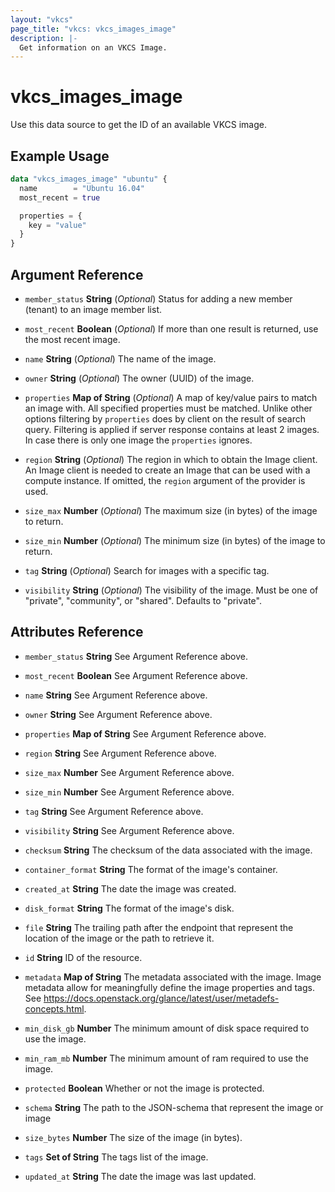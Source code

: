```yaml
---
layout: "vkcs"
page_title: "vkcs: vkcs_images_image"
description: |-
  Get information on an VKCS Image.
---
```


# vkcs_images_image

Use this data source to get the ID of an available VKCS image.

## Example Usage

```terraform
data "vkcs_images_image" "ubuntu" {
  name        = "Ubuntu 16.04"
  most_recent = true

  properties = {
    key = "value"
  }
}
```

## Argument Reference
- `member_status` **String** (*Optional*) Status for adding a new member (tenant) to an image member list.

- `most_recent` **Boolean** (*Optional*) If more than one result is returned, use the most recent image.

- `name` **String** (*Optional*) The name of the image.

- `owner` **String** (*Optional*) The owner (UUID) of the image.

- `properties` <strong>Map of </strong>**String** (*Optional*) A map of key/value pairs to match an image with. All specified properties must be matched. Unlike other options filtering by `properties` does by client on the result of search query. Filtering is applied if server response contains at least 2 images. In case there is only one image the `properties` ignores.

- `region` **String** (*Optional*) The region in which to obtain the Image client. An Image client is needed to create an Image that can be used with a compute instance. If omitted, the `region` argument of the provider is used.

- `size_max` **Number** (*Optional*) The maximum size (in bytes) of the image to return.

- `size_min` **Number** (*Optional*) The minimum size (in bytes) of the image to return.

- `tag` **String** (*Optional*) Search for images with a specific tag.

- `visibility` **String** (*Optional*) The visibility of the image. Must be one of "private", "community", or "shared". Defaults to "private".


## Attributes Reference
- `member_status` **String** See Argument Reference above.

- `most_recent` **Boolean** See Argument Reference above.

- `name` **String** See Argument Reference above.

- `owner` **String** See Argument Reference above.

- `properties` <strong>Map of </strong>**String** See Argument Reference above.

- `region` **String** See Argument Reference above.

- `size_max` **Number** See Argument Reference above.

- `size_min` **Number** See Argument Reference above.

- `tag` **String** See Argument Reference above.

- `visibility` **String** See Argument Reference above.

- `checksum` **String** The checksum of the data associated with the image.

- `container_format` **String** The format of the image's container.

- `created_at` **String** The date the image was created.

- `disk_format` **String** The format of the image's disk.

- `file` **String** The trailing path after the endpoint that represent the location of the image or the path to retrieve it.

- `id` **String** ID of the resource.

- `metadata` <strong>Map of </strong>**String** The metadata associated with the image. Image metadata allow for meaningfully define the image properties and tags. See https://docs.openstack.org/glance/latest/user/metadefs-concepts.html.

- `min_disk_gb` **Number** The minimum amount of disk space required to use the image.

- `min_ram_mb` **Number** The minimum amount of ram required to use the image.

- `protected` **Boolean** Whether or not the image is protected.

- `schema` **String** The path to the JSON-schema that represent the image or image

- `size_bytes` **Number** The size of the image (in bytes).

- `tags` <strong>Set of </strong>**String** The tags list of the image.

- `updated_at` **String** The date the image was last updated.


